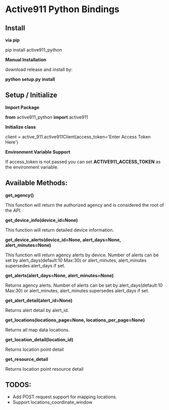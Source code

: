 Active911 Python Bindings
========================

## Install

**via pip**

pip install active911_python

**Manual Installation**

download release and install by:

**python setup.py install**

## Setup / Initialize

**Import Package**

**from** active911_python **import** active911

**Initialize class**

client = active_911.active911Client(access_token='Enter Access Token Here')

**Environment Variable Support**

If access_token is not passed you can set **ACTIVE911_ACCESS_TOKEN** as the environment variable.

## Available Methods:

**get_agency()**

This function will return the authorized agency and is considered the root of the API.

**get_device_info(device_id=None)**

This function will return detailed device information.

**get_device_alerts(device_id=None, alert_days=None, alert_minutes=None)**

This function will return agency alerts by device.
Number of alerts can be set by alert_days(default:10 Max:30) or alert_minutes, alert_minutes supersedes alert_days if set.

**get_alerts(alert_days=None, alert_minutes=None)**

Returns agency alerts.
Number of alerts can be set by alert_days(default:10 Max:30) or alert_minutes, alert_minutes supersedes alert_days if set.

**get_alert_detail(alert_id=None)**

Returns alert detail by alert_id.

**get_locations(locations_page=None, locations_per_page=None)**

Returns all map data locations.

**get_location_detail(location_id)**

Returns location point detail

**get_resource_detail**

Returns location point resource detail

## TODOS:

* Add POST request support for mapping locations.
* Support locations_coordinate_window
